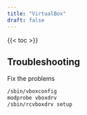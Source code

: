 ```yaml
---
title: "VirtualBox"
draft: false
---
```


{{< toc >}}

## Troubleshooting

Fix the problems

```bash
/sbin/vboxconfig
modprobe vboxdrv
/sbin/rcvboxdrv setup
```
